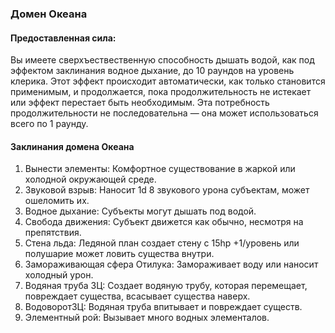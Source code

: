 ### Домен Океана
#### Предоставленная сила:
Вы имеете сверхъествественную способность дышать водой, как под эффектом заклинания водное дыхание, до 10 раундов на уровень клерика. Этот эффект происходит автоматически, как только становится применимым, и продолжается, пока продолжительность не истекает или эффект перестает быть необходимым. Эта потребность продолжительности не последовательна — она может использоваться всего по 1 раунду.
#### Заклинания домена Океана
1. Вынести элементы: Комфортное существование в жаркой или холодной окружающей среде.
2. Звуковой взрыв: Наносит 1d 8 звукового урона субъектам, может ошеломить их.
3. Водное дыхание: Субъекты могут дышать под водой.
4. Свобода движения: Субъект движется как обычно, несмотря на препятствия.
5. Стена льда: Ледяной план создает стену с 15hp +1/уровень или полушарие может ловить существа внутри.
6. Замораживающая сфера Отилука: Замораживает воду или наносит холодный урон.
7. Водяная труба ЗЦ: Создает водяную трубу, которая перемещает, повреждает существа, всасывает существа наверх.
8. ВодоворотЗЦ: Водяная труба впитывает и повреждает существ.
9. Элементный рой: Вызывает много водных элементалов.